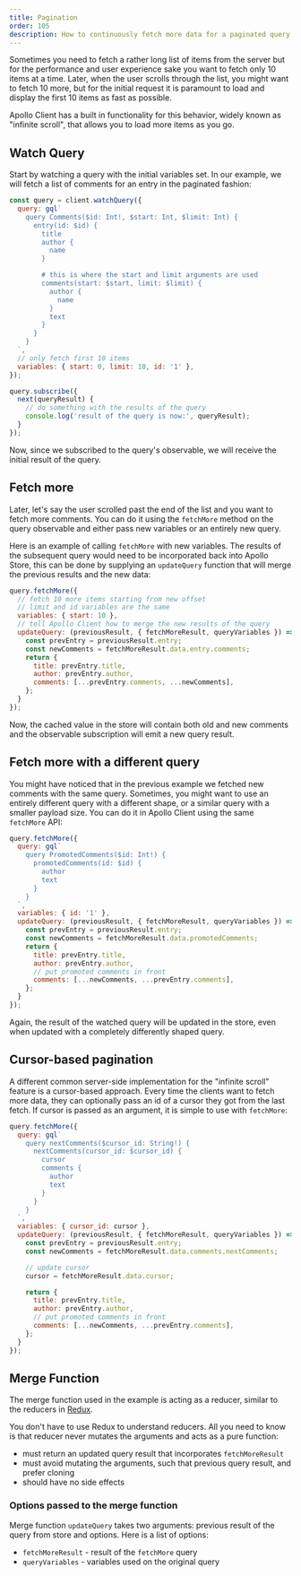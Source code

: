 ```yaml
---
title: Pagination
order: 105
description: How to continuously fetch more data for a paginated query.
---
```


Sometimes you need to fetch a rather long list of items from the server but for the performance and user experience sake you want to fetch only 10 items at a time. Later, when the user scrolls through the list, you might want to fetch 10 more, but for the initial request it is paramount to load and display the first 10 items as fast as possible.

Apollo Client has a built in functionality for this behavior, widely known as "infinite scroll", that allows you to load more items as you go.

<h2 id="watch-query">Watch Query</h2>

Start by watching a query with the initial variables set. In our example, we will fetch a list of comments for an entry in the paginated fashion:

```js
const query = client.watchQuery({
  query: gql`
    query Comments($id: Int!, $start: Int, $limit: Int) {
      entry(id: $id) {
        title
        author {
          name
        }

        # this is where the start and limit arguments are used
        comments(start: $start, limit: $limit) {
          author {
            name
          }
          text
        }
      }
    }
  `,
  // only fetch first 10 items
  variables: { start: 0, limit: 10, id: '1' },
});

query.subscribe({
  next(queryResult) {
    // do something with the results of the query
    console.log('result of the query is now:', queryResult);
  }
});
```

Now, since we subscribed to the query's observable, we will receive the initial result of the query.

<h2 id="fetch-more">Fetch more</h2>

Later, let's say the user scrolled past the end of the list and you want to fetch more comments. You can do it using the `fetchMore` method on the query observable and either pass new variables or an entirely new query.

Here is an example of calling `fetchMore` with new variables. The results of the subsequent query would need to be incorporated back into Apollo Store, this can be done by supplying an `updateQuery` function that will merge the previous results and the new data:

```js
query.fetchMore({
  // fetch 10 more items starting from new offset
  // limit and id variables are the same
  variables: { start: 10 },
  // tell Apollo Client how to merge the new results of the query
  updateQuery: (previousResult, { fetchMoreResult, queryVariables }) => {
    const prevEntry = previousResult.entry;
    const newComments = fetchMoreResult.data.entry.comments;
    return {
      title: prevEntry.title,
      author: prevEntry.author,
      comments: [...prevEntry.comments, ...newComments],
    };
  }
});
```

Now, the cached value in the store will contain both old and new comments and the observable subscription will emit a new query result.

<h2 id="fetch-more-new-query">Fetch more with a different query</h2>

You might have noticed that in the previous example we fetched new comments with the same query. Sometimes, you might want to use an entirely different query with a different shape, or a similar query with a smaller payload size. You can do it in Apollo Client using the same `fetchMore` API:

```js
query.fetchMore({
  query: gql`
    query PromotedComments($id: Int!) {
      promotedComments(id: $id) {
        author
        text
      }
    }
  `,
  variables: { id: '1' },
  updateQuery: (previousResult, { fetchMoreResult, queryVariables }) => {
    const prevEntry = previousResult.entry;
    const newComments = fetchMoreResult.data.promotedComments;
    return {
      title: prevEntry.title,
      author: prevEntry.author,
      // put promoted comments in front
      comments: [...newComments, ...prevEntry.comments],
    };
  }
});
```

Again, the result of the watched query will be updated in the store, even when updated with a completely differently shaped query.


<h2 id="cursor-pagination">Cursor-based pagination</h2>

A different common server-side implementation for the "infinite scroll" feature is a cursor-based approach. Every time the clients want to fetch more data, they can optionally pass an id of a cursor they got from the last fetch. If cursor is passed as an argument, it is simple to use with `fetchMore`:

```js
query.fetchMore({
  query: gql`
    query nextComments($cursor_id: String!) {
      nextComments(cursor_id: $cursor_id) {
        cursor
        comments {
          author
          text
        }
      }
    }
  `,
  variables: { cursor_id: cursor },
  updateQuery: (previousResult, { fetchMoreResult, queryVariables }) => {
    const prevEntry = previousResult.entry;
    const newComments = fetchMoreResult.data.comments.nextComments;

    // update cursor
    cursor = fetchMoreResult.data.cursor;

    return {
      title: prevEntry.title,
      author: prevEntry.author,
      // put promoted comments in front
      comments: [...newComments, ...prevEntry.comments],
    };
  }
});
```

<h2 id="merge-function">Merge Function</h2>

The merge function used in the example is acting as a reducer, similar to the reducers in [Redux](http://redux.js.org/docs/basics/Reducers.html).

You don't have to use Redux to understand reducers. All you need to know is that reducer never mutates the arguments and acts as a pure function:
- must return an updated query result that incorporates `fetchMoreResult`
- must avoid mutating the arguments, such that previous query result, and prefer cloning
- should have no side effects

<h3 id="merge-function-options">Options passed to the merge function</h3>

Merge function `updateQuery` takes two arguments: previous result of the query from store and options. Here is a list of options:

- `fetchMoreResult` - result of the `fetchMore` query
- `queryVariables` - variables used on the original query
